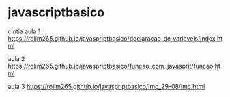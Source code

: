 # javascriptbasico
cintia
aula 1   https://rolim265.github.io/javaspriptbasico/declaraçao_de_variaveis/index.html

aula 2     https://rolim265.github.io/javaspriptbasico/funcao_com_javasprit/funcao.html

aula 3 https://rolim265.github.io/javaspriptbasico/Imc_29-08/imc.html
